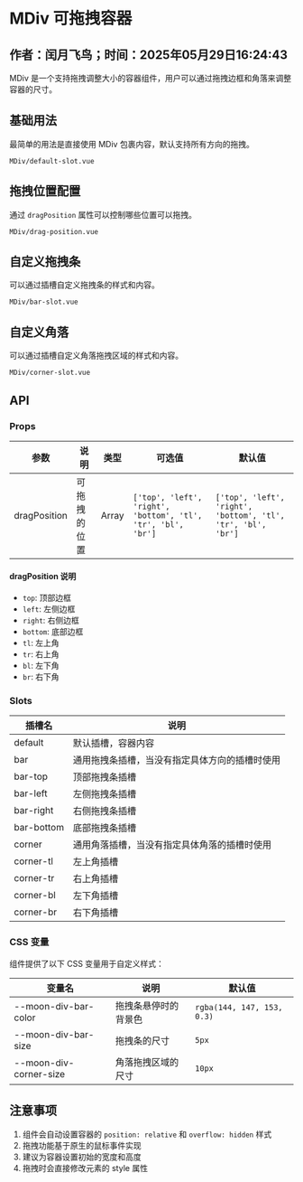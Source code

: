 # MDiv 可拖拽容器

## 作者：闰月飞鸟；时间：2025年05月29日16:24:43

MDiv 是一个支持拖拽调整大小的容器组件，用户可以通过拖拽边框和角落来调整容器的尺寸。

## 基础用法

最简单的用法是直接使用 MDiv 包裹内容，默认支持所有方向的拖拽。

```demo
MDiv/default-slot.vue
```

## 拖拽位置配置

通过 `dragPosition` 属性可以控制哪些位置可以拖拽。

```demo
MDiv/drag-position.vue
```

## 自定义拖拽条

可以通过插槽自定义拖拽条的样式和内容。

```demo
MDiv/bar-slot.vue
```

## 自定义角落

可以通过插槽自定义角落拖拽区域的样式和内容。

```demo
MDiv/corner-slot.vue
```

## API

### Props

| 参数         | 说明         | 类型  | 可选值                                                       | 默认值                                                       |
| ------------ | ------------ | ----- | ------------------------------------------------------------ | ------------------------------------------------------------ |
| dragPosition | 可拖拽的位置 | Array | `['top', 'left', 'right', 'bottom', 'tl', 'tr', 'bl', 'br']` | `['top', 'left', 'right', 'bottom', 'tl', 'tr', 'bl', 'br']` |

#### dragPosition 说明

- `top`: 顶部边框
- `left`: 左侧边框
- `right`: 右侧边框
- `bottom`: 底部边框
- `tl`: 左上角
- `tr`: 右上角
- `bl`: 左下角
- `br`: 右下角

### Slots

| 插槽名     | 说明                                           |
| ---------- | ---------------------------------------------- |
| default    | 默认插槽，容器内容                             |
| bar        | 通用拖拽条插槽，当没有指定具体方向的插槽时使用 |
| bar-top    | 顶部拖拽条插槽                                 |
| bar-left   | 左侧拖拽条插槽                                 |
| bar-right  | 右侧拖拽条插槽                                 |
| bar-bottom | 底部拖拽条插槽                                 |
| corner     | 通用角落插槽，当没有指定具体角落的插槽时使用   |
| corner-tl  | 左上角插槽                                     |
| corner-tr  | 右上角插槽                                     |
| corner-bl  | 左下角插槽                                     |
| corner-br  | 右下角插槽                                     |

### CSS 变量

组件提供了以下 CSS 变量用于自定义样式：

| 变量名                 | 说明                 | 默认值                     |
| ---------------------- | -------------------- | -------------------------- |
| --moon-div-bar-color   | 拖拽条悬停时的背景色 | `rgba(144, 147, 153, 0.3)` |
| --moon-div-bar-size    | 拖拽条的尺寸         | `5px`                      |
| --moon-div-corner-size | 角落拖拽区域的尺寸   | `10px`                     |

## 注意事项

1. 组件会自动设置容器的 `position: relative` 和 `overflow: hidden` 样式
2. 拖拽功能基于原生的鼠标事件实现
3. 建议为容器设置初始的宽度和高度
4. 拖拽时会直接修改元素的 style 属性
